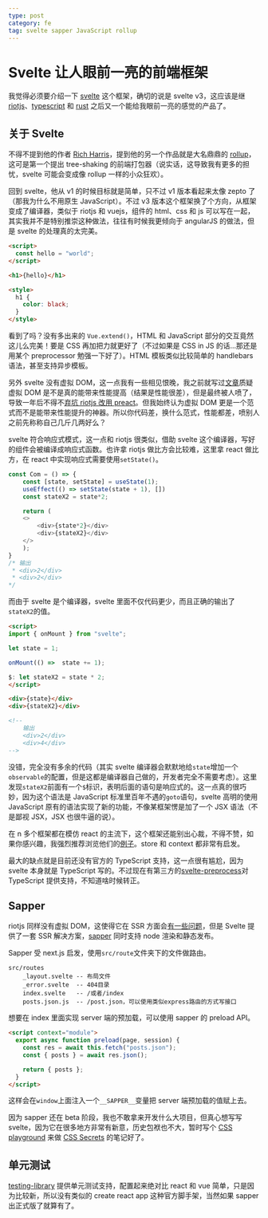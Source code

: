 ```yaml
---
type: post
category: fe
tag: svelte sapper JavaScript rollup
---
```


# Svelte 让人眼前一亮的前端框架

我觉得必须要介绍一下 [svelte](https://svelte.dev/) 这个框架，确切的说是 svelte v3，这应该是继 [riotjs](http://riot.js.org/)、[typescript](https://www.typescriptlang.org/) 和 [rust](https://www.rust-lang.org/) 之后又一个能给我眼前一亮的感觉的产品了。

## 关于 Svelte

不得不提到他的作者 [Rich Harris](https://github.com/Rich-Harris)，提到他的另一个作品就是大名鼎鼎的 [rollup](http://rollupjs.org/)，这可是第一个提出 tree-shaking 的前端打包器（说实话，这导致我有更多的担忧，svelte 可能会变成像 rollup 一样的小众狂欢）。

回到 svelte，他从 v1 的时候目标就是简单，只不过 v1 版本看起来太像 zepto 了（那我为什么不用原生 JavaScript）。不过 v3 版本这个框架换了个方向，从框架变成了编译器，类似于 riotjs 和 vuejs，组件的 html、css 和 js 可以写在一起，其实我并不是特别推崇这种做法，往往有时候我更倾向于 angularJS 的做法，但是 svelte 的处理真的太完美。

```html
<script>
  const hello = "world";
</script>

<h1>{hello}</h1>

<style>
  h1 {
    color: black;
  }
</style>
```

看到了吗？没有多出来的 `Vue.extend()`，HTML 和 JavaScript 部分的交互竟然这儿么完美！要是 CSS 再加把力就更好了（不过如果是 CSS in JS 的话...那还是用某个 preprocessor 勉强一下好了）。HTML 模板类似比较简单的 handlebars 语法，甚至支持异步模板。

另外 svelte 没有虚拟 DOM，这一点我有一些相见恨晚，我之前就写过[文章](./2016-03-31-VUE&Riot&React实力比较.markdown)质疑虚拟 DOM 是不是真的能带来性能提高（结果是性能很差），但是最终被人喷了，导致一年后不得不[弃坑 riotjs 改用 preact](./2017-05-15-弃坑Riot转向Preact.markdown)。但我始终认为虚拟 DOM 更是一个范式而不是能带来性能提升的神器。所以你代码差，换什么范式，性能都差，喷别人之前先称称自己几斤几两好么？

svelte 符合响应式模式，这一点和 riotjs 很类似，借助 svelte 这个编译器，写好的组件会被编译成响应式函数。也许拿 riotjs 做比方会比较难，这里拿 react 做比方，在 react 中实现响应式需要使用`setState()`。

```JavaScript
const Com = () => {
    const [state, setState] = useState(1);
    useEffect(() => setState(state + 1), [])
    const stateX2 = state*2;

    return (
    <>
        <div>{state*2}</div>
        <div>{stateX2}</div>
    </>
    );
}
/* 输出
 * <div>2</div>
 * <div>2</div>
*/
```

而由于 svelte 是个编译器，svelte 里面不仅代码更少，而且正确的输出了`stateX2`的值。

```HTML
<script>
import { onMount } from "svelte";

let state = 1;

onMount(() =>  state += 1);

$: let stateX2 = state * 2;
</script>

<div>{state}</div>
<div>{stateX2}</div>

<!--
    输出
    <div>2</div>
    <div>4</div>
-->
```

没错，完全没有多余的代码（其实 svelte 编译器会默默地给`state`增加一个`observable`的配置，但是这都是编译器自己做的，开发者完全不需要考虑）。这里发现`stateX2`前面有一个`$`标识，表明后面的语句是响应式的。这一点真的很巧妙，因为这个语法是 JavaScript 标准里百年不遇的`goto`语句，svelte 高明的使用 JavaScript 原有的语法实现了新的功能，不像某框架愣是加了一个 JSX 语法（不是鄙视 JSX，JSX 也很牛逼的说）。

在 n 多个框架都在模仿 react 的主流下，这个框架还能别出心裁，不得不赞，如果你感兴趣，我强烈推荐浏览他们的[例子](https://svelte.dev/examples#hello-world)。store 和 context 都非常有启发。

最大的缺点就是目前还没有官方的 TypeScript 支持，这一点很有尴尬，因为 svelte 本身就是 TypeScript 写的。不过现在有第三方的[svelte-preprocess](https://github.com/kaisermann/svelte-preprocess)对 TypeScript 提供支持，不知道啥时候转正。

## Sapper

riotjs 同样没有虚拟 DOM，这使得它在 SSR 方面会[有一些问题](https://riot.js.org/documentation/#riot-dom-caveats)，但是 Svelte 提供了一套 SSR 解决方案，[sapper](https://sapper.svelte.dev/) 同时支持 node 渲染和静态发布。

Sapper 受 next.js 启发，使用`src/route`文件夹下的文件做路由。

```
src/routes
    _layout.svelte -- 布局文件
    _error.svelte  -- 404目录
    index.svelte   -- /或者/index
    posts.json.js  -- /post.json，可以使用类似express路由的方式写接口
```

想要在 index 里面实现 server 端的预加载，可以使用 sapper 的 preload API。

```html
<script context="module">
  export async function preload(page, session) {
    const res = await this.fetch("posts.json");
    const { posts } = await res.json();

    return { posts };
  }
</script>
```

这样会在`window`上面注入一个`__SAPPER__`变量把 server 端预加载的值赋上去。

因为 sapper 还在 beta 阶段，我也不敢拿来开发什么大项目，但真心想写写 svelte，因为它在很多地方非常有新意，历史包袱也不大，暂时写个 [CSS playground](https://css.gongbushang.com/) 来做 [CSS Secrets](http://shop.oreilly.com/product/0636920031123.do) 的笔记好了。

## 单元测试

[testing-library](https://testing-library.com/docs/svelte-testing-library/intro) 提供单元测试支持，配置起来绝对比 react 和 vue 简单，只是因为比较新，所以没有类似的 create react app 这种官方脚手架，当然如果 sapper 出正式版了就算有了。

